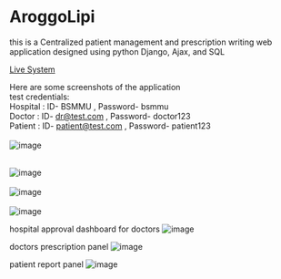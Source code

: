 # AroggoLipi
this is a Centralized patient management and prescription writing web application designed using python Django, Ajax, and SQL <br>

<a href="https://link.maksud.xyz/arlp" class="button primary">Live System</a> 

Here are some screenshots of the application <br>
test credentials: <br>
Hospital : ID- BSMMU , Password- bsmmu <br>
Doctor : ID- dr@test.com , Password- doctor123 <br>
Patient : ID- patient@test.com , Password- patient123 <br>
<br>
![image](https://user-images.githubusercontent.com/45464612/194613414-02b99e9b-640e-442e-9486-fe0d1634a88c.png)
<br>

<br>![image](https://user-images.githubusercontent.com/45464612/194613543-05282b5b-ebd3-4fee-b402-1f43acadf20b.png)
<br>
<br>![image](https://user-images.githubusercontent.com/45464612/194614136-f7eba5b3-ab58-4aca-8703-8165d90abe31.png)
<br>
<br>![image](https://user-images.githubusercontent.com/45464612/194614214-fb30e451-6404-4741-8999-17a2ca110956.png)
<br>

hospital approval dashboard for doctors
![image](https://user-images.githubusercontent.com/45464612/202781859-0b7abdeb-d0b9-44d2-9c8a-3614661b7265.png)

doctors prescription panel
![image](https://user-images.githubusercontent.com/45464612/202781968-502afc34-bd01-44eb-aa82-b29f88727931.png)

patient report panel
![image](https://user-images.githubusercontent.com/45464612/202781944-a81421d8-1c6e-4cb9-a4e9-9da90c105d2c.png)

